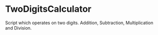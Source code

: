 # TwoDigitsCalculator
Script which operates on two digits. Addition, Subtraction, Multiplication and Division.
